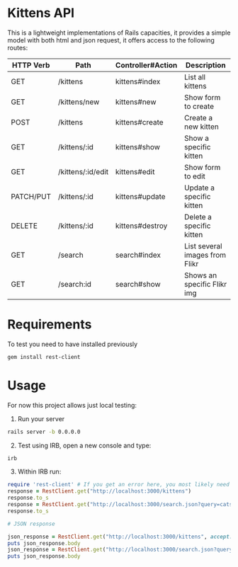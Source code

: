 # Kittens API

This is a lightweight implementations of Rails capacities, it provides a simple model with both html and json request, it offers access to the following routes:

| HTTP Verb | Path                | Controller#Action | Description              |
|-----------|---------------------|-------------------|--------------------------|
| GET       | /kittens            | kittens#index     | List all kittens         |
| GET       | /kittens/new        | kittens#new       | Show form to create      |
| POST      | /kittens            | kittens#create    | Create a new kitten      |
| GET       | /kittens/:id        | kittens#show      | Show a specific kitten   |
| GET       | /kittens/:id/edit   | kittens#edit      | Show form to edit        |
| PATCH/PUT | /kittens/:id        | kittens#update    | Update a specific kitten |
| DELETE    | /kittens/:id        | kittens#destroy   | Delete a specific kitten |
| GET       | /search             | search#index      | List several images from Flikr |
| GET       | /search:id          | search#show       | Shows an specific Flikr img |

# Requirements 

To test you need to have installed previously 
```bash
gem install rest-client
```

# Usage

For now this project allows just local testing:

1. Run your server

```bash
rails server -b 0.0.0.0
```

2. Test using IRB, open a new console and type: 
```bash
irb
```

3. Within IRB run:
```ruby
require 'rest-client' # If you get an error here, you most likely need to install the gem.
response = RestClient.get("http://localhost:3000/kittens")
response.to_s
response = RestClient.get("http://localhost:3000/search.json?query=cats")
response.to_s

# JSON response

json_response = RestClient.get("http://localhost:3000/kittens", accept: :json)
puts json_response.body
json_response = RestClient.get("http://localhost:3000/search.json?query=cats", accept: :json)
puts json_response.body
```
